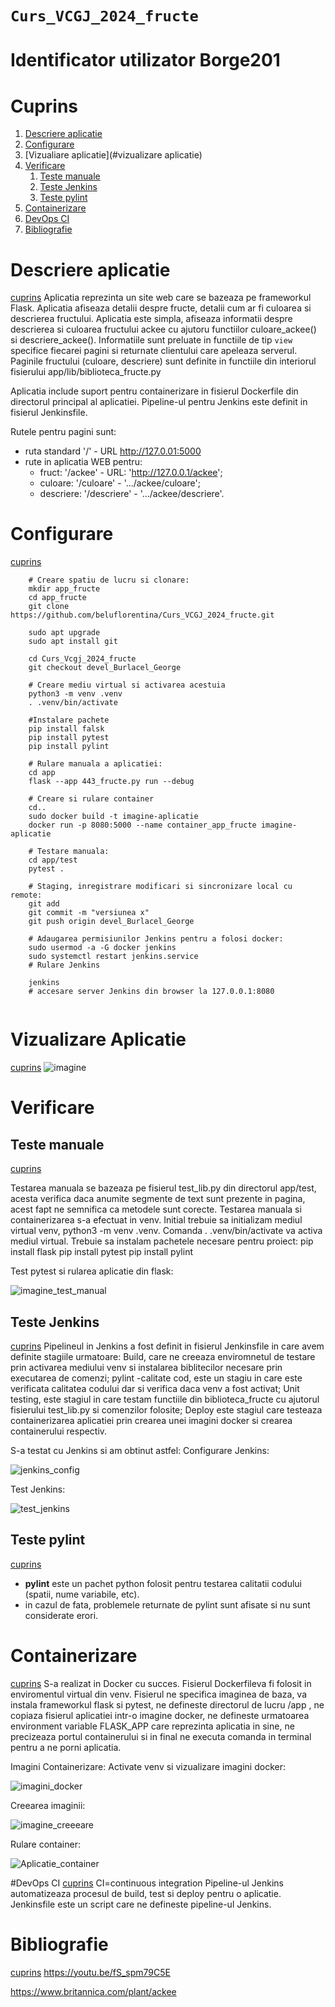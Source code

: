 `Curs_VCGJ_2024_fructe`
=======================

# Identificator utilizator Borge201

# Cuprins
1. [Descriere aplicatie](#descriere-aplicatie)
1. [Configurare](#configurare)
1. [Vizualiare aplicatie](#vizualizare aplicatie)
1. [Verificare](#verificare)
   1. [Teste manuale](#teste-manuale)
   1. [Teste Jenkins](#teste-jenkins)
   1. [Teste pylint](#teste-pylint)
1. [Containerizare](#containerizare)
1. [DevOps CI](#devops_ci)
1. [Bibliografie](#bibliografie)

# Descriere aplicatie
[cuprins](#cuprins)
Aplicatia reprezinta un site web care se bazeaza pe frameworkul Flask.
Aplicatia afiseaza detalii despre fructe, detalii cum ar fi culoarea si descrierea fructului.
Aplicatia este simpla, afiseaza informatii despre descrierea si culoarea fructului ackee cu ajutoru functiilor culoare_ackee() si descriere_ackee().
Informatiile sunt preluate in functiile de tip `view` specifice fiecarei pagini si returnate clientului care apeleaza serverul.
Paginile fructului (culoare, descriere) sunt definite in functiile din interiorul fisierului app/lib/biblioteca_fructe.py

Aplicatia include suport pentru containerizare in fisierul Dockerfile din directorul principal al aplicatiei.
Pipeline-ul pentru Jenkins este definit in fisierul Jenkinsfile.

Rutele pentru pagini sunt:
 * ruta standard '/' - URL http://127.0.01:5000
 * rute in aplicatia WEB pentru:
   * fruct: '/ackee' - URL: 'http://127.0.0.1/ackee';
   * culoare: '/culoare' - '.../ackee/culoare';
   * descriere: '/descriere' - '.../ackee/descriere'.

# Configurare
[cuprins](#cuprins)
```text
	# Creare spatiu de lucru si clonare:
	mkdir app_fructe
	cd app_fructe
	git clone https://github.com/beluflorentina/Curs_VCGJ_2024_fructe.git
	
	sudo apt upgrade
	sudo apt install git
	
	cd Curs_Vcgj_2024_fructe
	git checkout devel_Burlacel_George
	
	# Creare mediu virtual si activarea acestuia
	python3 -m venv .venv
	. .venv/bin/activate
	
	#Instalare pachete
	pip install falsk
	pip install pytest
	pip install pylint
	
	# Rulare manuala a aplicatiei:
	cd app
	flask --app 443_fructe.py run --debug
	
	# Creare si rulare container
	cd..
	sudo docker build -t imagine-aplicatie
	docker run -p 8080:5000 --name container_app_fructe imagine-aplicatie
	
	# Testare manuala:
	cd app/test
	pytest .
	
	# Staging, inregistrare modificari si sincronizare local cu remote:
	git add
	git commit -m "versiunea x"
	git push origin devel_Burlacel_George
	
	# Adaugarea permisiunilor Jenkins pentru a folosi docker:
	sudo usermod -a -G docker jenkins
	sudo systemctl restart jenkins.service
	# Rulare Jenkins
	
	jenkins
	# accesare server Jenkins din browser la 127.0.0.1:8080
	
```
# Vizualizare Aplicatie
[cuprins](#cuprins)
![imagine](https://github.com/beluflorentina/Curs_VCGJ_2024_fructe/assets/127586039/435d388f-ada9-4732-b0b8-209f2aab4bbc)

# Verificare

## Teste manuale
[cuprins](#cuprins)

Testarea manuala se bazeaza pe fisierul test_lib.py din directorul app/test, acesta verifica daca anumite segmente de text sunt prezente in pagina, acest fapt ne semnifica ca metodele sunt corecte.
Testarea manuala si containerizarea s-a efectuat in venv.
Initial trebuie sa initializam mediul virtual venv, python3 -m venv .venv.
Comanda . .venv/bin/activate va activa mediul virtual.
Trebuie sa instalam pachetele necesare pentru proiect:
pip install flask
pip install pytest
pip install pylint

Test pytest si rularea aplicatie din flask:

![imagine_test_manual](https://github.com/beluflorentina/Curs_VCGJ_2024_fructe/assets/127586039/81457568-4ebb-4eb4-87d9-7c3dead4d6b4)


## Teste Jenkins
[cuprins](#cuprins)
Pipelineul in Jenkins a fost definit in fisierul Jenkinsfile in care avem definite stagiile urmatoare:
Build, care ne creeaza enviromnetul de testare prin activarea mediului venv si instalarea biblitecilor necesare prin executarea de comenzi;
pylint -calitate cod, este un stagiu in care este verificata calitatea codului dar si verifica daca venv a fost activat;
Unit testing, este stagiul in care testam functiile din biblioteca_fructe cu ajutorul fisierului test_lib.py si comenzilor folosite;
Deploy este stagiul care testeaza containerizarea aplicatiei prin crearea unei imagini docker si crearea containerului respectiv.

S-a testat cu Jenkins si am obtinut astfel:
Configurare Jenkins:

![jenkins_config](https://github.com/beluflorentina/Curs_VCGJ_2024_fructe/assets/127586039/7dc390fa-ac26-4ad2-b203-c87c55dfed9c)

Test Jenkins:

![test_jenkins](https://github.com/beluflorentina/Curs_VCGJ_2024_fructe/assets/127586039/4358fb89-f016-49e0-92f6-2b3ac1821a41)

## Teste pylint
[cuprins](#cuprins)
- **pylint** este un pachet python folosit pentru testarea calitatii codului (spatii, nume variabile, etc).
- in cazul de fata, problemele returnate de pylint sunt afisate si nu sunt considerate erori.


# Containerizare
[cuprins](#cuprins)
S-a realizat in Docker cu succes.
Fisierul Dockerfileva fi folosit in enviromentul virtual din venv.
Fisierul ne specifica imaginea de baza, va instala frameworkul flask si pytest, ne defineste directorul de lucru /app , ne copiaza fisierul aplicatiei intr-o imagine docker, ne defineste urmatoarea environment variable FLASK_APP care reprezinta aplicatia in sine, ne precizeaza portul containerului si in final ne executa comanda in terminal pentru a ne porni aplicatia.

Imagini Containerizare:
Activate venv si vizualizare imagini docker:

![imagini_docker](https://github.com/beluflorentina/Curs_VCGJ_2024_fructe/assets/127586039/442b48af-ec7b-4ed7-99c3-88103be1636e)

Creearea imaginii:

![imagine_creeeare](https://github.com/beluflorentina/Curs_VCGJ_2024_fructe/assets/127586039/bb4b4a9c-b3ef-4d59-b404-cd11ec81bf1e)

Rulare container:

![Aplicatie_container](https://github.com/beluflorentina/Curs_VCGJ_2024_fructe/assets/127586039/ea193391-6dee-454a-b3d3-5af6babf1e8e)

#DevOps CI
[cuprins](#cuprins)
CI=continuous integration
Pipeline-ul Jenkins automatizeaza procesul de build, test si deploy pentru o aplicatie. Jenkinsfile este un script care ne defineste pipeline-ul Jenkins.

# Bibliografie 
[cuprins](#cuprins)
https://youtu.be/fS_spm79C5E

https://www.britannica.com/plant/ackee

